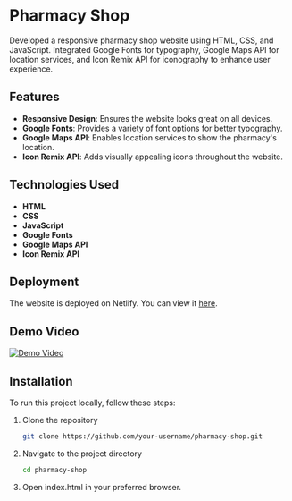# Pharmacy Shop

Developed a responsive pharmacy shop website using HTML, CSS, and JavaScript. Integrated Google Fonts for typography, Google Maps API for location services, and Icon Remix API for iconography to enhance user experience.

## Features

- **Responsive Design**: Ensures the website looks great on all devices.
- **Google Fonts**: Provides a variety of font options for better typography.
- **Google Maps API**: Enables location services to show the pharmacy's location.
- **Icon Remix API**: Adds visually appealing icons throughout the website.

## Technologies Used

- **HTML**
- **CSS**
- **JavaScript**
- **Google Fonts**
- **Google Maps API**
- **Icon Remix API**

## Deployment

The website is deployed on Netlify. You can view it [here](https://srs-pharmashop.netlify.app/).

## Demo Video

[![Demo Video](https://img.youtube.com/vi/your-video-id/0.jpg)](https://www.youtube.com/watch?v=your-video-id)

## Installation

To run this project locally, follow these steps:

1. Clone the repository
   ```bash
   git clone https://github.com/your-username/pharmacy-shop.git
   
2. Navigate to the project directory
   ```bash
   cd pharmacy-shop

3. Open index.html in your preferred browser.

   

